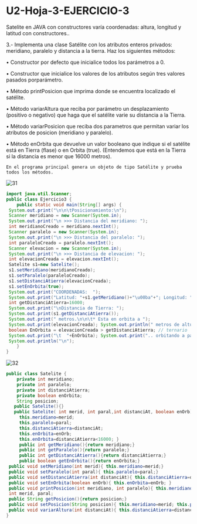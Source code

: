# U2-Hoja-3-EJERCICIO-3
Satelite en JAVA con constructores varía coordenadas: altura, longitud y latitud con constructores..


3.- Implementa una clase Satélite con los atributos enteros privados: meridiano, 
    paralelo y distancia a la tierra. Haz los siguientes métodos:

  • Constructor por defecto que inicialice todos los parámetros a 0.

  • Constructor que inicialice los valores de los atributos según 
    tres valores pasados porparámetro.
  
  • Método printPosicion que imprima donde se encuentra localizado el satélite.

  • Método variarAltura que reciba por parámetro un desplazamiento 
    (positivo o negativo) que haga que el satélite varie su distancia a la Tierra.
  
  • Método variarPosicion que reciba dos parametros que permitan variar 
    los atributos de posicion (meridiano y paralelo).
  
  • Método enOrbita que devuelve un valor booleano que indique si el satélite 
    está en Tierra (flase) o en Orbita (true). (Entendemos que está en la Tierra 
    si la distancia es menor que 16000 metros).

    En el programa principal genera un objeto de tipo Satélite y prueba todos los métodos.
    
![31](https://user-images.githubusercontent.com/80227002/194773536-880a8857-d94f-418f-a4ea-72ef4cbdff04.png)

```java
import java.util.Scanner;
public class Ejercicio3 {
    public static void main(String[] args) {       
 System.out.print("\n\n\tPosicionamiento:\n");
 Scanner meridiano = new Scanner(System.in);
 System.out.print("\n >>> Distancia del meridiano: "); 
 int meridianoCreado = meridiano.nextInt(); 
 Scanner paralelo = new Scanner(System.in);
 System.out.print("\n >>> Distancia del paralelo: "); 
 int paraleloCreado = paralelo.nextInt(); 
 Scanner elevacion = new Scanner(System.in);
 System.out.print("\n >>> Distancia de elevacion: "); 
 int elevacionCreada = elevacion.nextInt(); 
 Satelite s1=new Satelite(); 
 s1.setMeridiano(meridianoCreado);
 s1.setParalelo(paraleloCreado);
 s1.setDistanciAtierra(elevacionCreada);
 s1.setEnOrbita(true);     
 System.out.print("COORDENADAS:  ");
 System.out.print("Latitud: "+s1.getMeridiano()+"\u00ba"+"; Longitud: "+s1.getParalelo()+"''.");
 int getDistanciAtierra=16000;
 System.out.print("\nDistancia de Tierra: ");
 System.out.print(s1.getDistanciAtierra());
 System.out.print(" metros.\n\n\t* Esta en orbita a ");
 System.out.print(elevacionCreada); System.out.println(" metros de altura?: \t");
 boolean EnOrbita = elevacionCreada > getDistanciAtierra; // ternario
 System.out.print("\t  "+EnOrbita); System.out.print(".. orbitando a partir de 16000 metros.");  
 System.out.println("\n");
    }
}
```

![32](https://user-images.githubusercontent.com/80227002/194773542-e7393c6a-cf72-4434-9694-122f8402e5ab.png)

```java
public class Satelite {
    private int meridiano;
    private int paralelo;
    private int distanciAtierra;
    private boolean enOrbita;
    String posicion;
   public Satelite(){}
   public Satelite( int merid, int paral,int distanciAt, boolean enOrb){  
     this.meridiano=merid;  
     this.paralelo=paral; 
     this.distanciAtierra=distanciAt; 
     this.enOrbita=enOrb;
     this.enOrbita=distanciAtierra<16000; }  
     public int getMeridiano(){return meridiano;}
     public int getParalelo(){return paralelo;}
     public int getDistanciAtierra(){return distanciAtierra;}
     public boolean getEnOrbita(){return enOrbita;}
 public void setMeridiano(int merid){ this.meridiano=merid;} 
 public void setParalelo(int paral){ this.paralelo=paral;} 
 public void setDistanciAtierra(int distanciAt){ this.distanciAtierra=distanciAt; }
 public void setEnOrbita(boolean enOrb){ this.enOrbita=enOrb; }
 public void printPosicion(int meridiano, int paralelo){ this.meridiano=merid; this.paralelo=paral;}
 int merid, paral;
 public String getPosicion(){return posicion;}
 public void setPosicion(String posicion){ this.meridiano=merid; this.paralelo=paral;}
 public void variarAltura(int distanciAt){ this.distanciAtierra=distanciAt;}   
}
```
